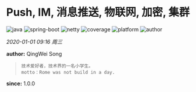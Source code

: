 # Push, IM, 消息推送, 物联网, 加密, 集群

![java](https://img.shields.io/badge/java-v1.8-blue.svg)
![spring-boot](https://img.shields.io/badge/spring--boot-v2.1.6.RELEASE-blue)
![netty](https://img.shields.io/badge/netty-v4.1.44.Final-blue)
![coverage](https://img.shields.io/badge/coverage-5%25-orange)
![platform](https://img.shields.io/badge/platform-windows%20%7C%20macos%20%7C%20linux-lightgrey)
![author](https://img.shields.io/badge/author-QingWei%20Song-brightgreen)

*2020-01-01 09:16 周三*

**author:** QingWei Song

> ```$xslt
> 技术爱好者，技术界的一名小学生。
> motto：Rome was not build in a day.
> ```

**since:** 1.0.0
